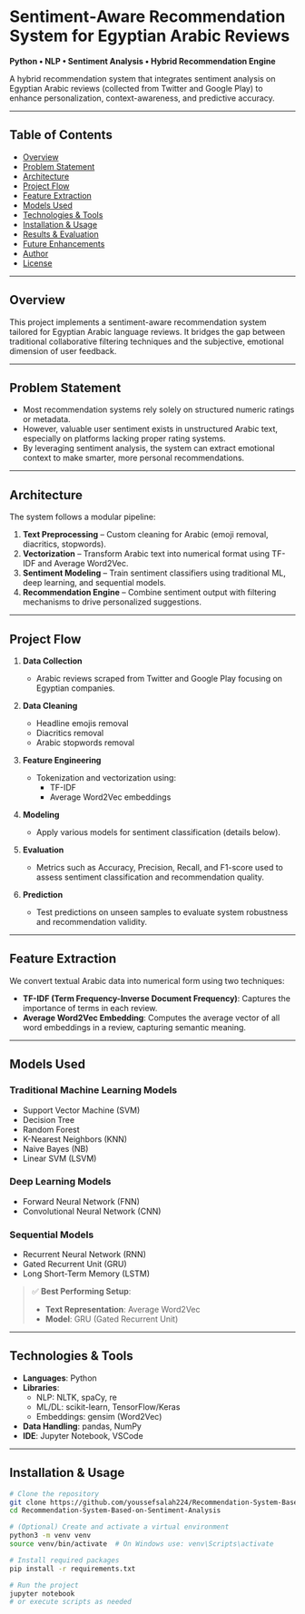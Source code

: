 # Sentiment‑Aware Recommendation System for Egyptian Arabic Reviews

**Python • NLP • Sentiment Analysis • Hybrid Recommendation Engine**

A hybrid recommendation system that integrates sentiment analysis on Egyptian Arabic reviews (collected from Twitter and Google Play) to enhance personalization, context-awareness, and predictive accuracy.

---

## Table of Contents
- [Overview](#overview)
- [Problem Statement](#problem-statement)
- [Architecture](#architecture)
- [Project Flow](#project-flow)
- [Feature Extraction](#feature-extraction)
- [Models Used](#models-used)
- [Technologies & Tools](#technologies--tools)
- [Installation & Usage](#installation--usage)
- [Results & Evaluation](#results--evaluation)
- [Future Enhancements](#future-enhancements)
- [Author](#author)
- [License](#license)

---

## Overview
This project implements a sentiment-aware recommendation system tailored for Egyptian Arabic language reviews. It bridges the gap between traditional collaborative filtering techniques and the subjective, emotional dimension of user feedback.

---

## Problem Statement
- Most recommendation systems rely solely on structured numeric ratings or metadata.
- However, valuable user sentiment exists in unstructured Arabic text, especially on platforms lacking proper rating systems.
- By leveraging sentiment analysis, the system can extract emotional context to make smarter, more personal recommendations.

---

## Architecture
The system follows a modular pipeline:
1. **Text Preprocessing** – Custom cleaning for Arabic (emoji removal, diacritics, stopwords).
2. **Vectorization** – Transform Arabic text into numerical format using TF-IDF and Average Word2Vec.
3. **Sentiment Modeling** – Train sentiment classifiers using traditional ML, deep learning, and sequential models.
4. **Recommendation Engine** – Combine sentiment output with filtering mechanisms to drive personalized suggestions.

---

## Project Flow
1. **Data Collection**
   - Arabic reviews scraped from Twitter and Google Play focusing on Egyptian companies.

2. **Data Cleaning**
   - Headline emojis removal
   - Diacritics removal
   - Arabic stopwords removal

3. **Feature Engineering**
   - Tokenization and vectorization using:
     - TF-IDF
     - Average Word2Vec embeddings

4. **Modeling**
   - Apply various models for sentiment classification (details below).

5. **Evaluation**
   - Metrics such as Accuracy, Precision, Recall, and F1-score used to assess sentiment classification and recommendation quality.

6. **Prediction**
   - Test predictions on unseen samples to evaluate system robustness and recommendation validity.

---

## Feature Extraction
We convert textual Arabic data into numerical form using two techniques:
- **TF-IDF (Term Frequency-Inverse Document Frequency)**: Captures the importance of terms in each review.
- **Average Word2Vec Embedding**: Computes the average vector of all word embeddings in a review, capturing semantic meaning.

---

## Models Used

### Traditional Machine Learning Models
- Support Vector Machine (SVM)
- Decision Tree
- Random Forest
- K-Nearest Neighbors (KNN)
- Naive Bayes (NB)
- Linear SVM (LSVM)

### Deep Learning Models
- Forward Neural Network (FNN)
- Convolutional Neural Network (CNN)

### Sequential Models
- Recurrent Neural Network (RNN)
- Gated Recurrent Unit (GRU)
- Long Short-Term Memory (LSTM)

> ✅ **Best Performing Setup**:
> - **Text Representation**: Average Word2Vec  
> - **Model**: GRU (Gated Recurrent Unit)

---

## Technologies & Tools
- **Languages**: Python
- **Libraries**:
  - NLP: NLTK, spaCy, re
  - ML/DL: scikit-learn, TensorFlow/Keras
  - Embeddings: gensim (Word2Vec)
- **Data Handling**: pandas, NumPy
- **IDE**: Jupyter Notebook, VSCode

---

## Installation & Usage

```bash
# Clone the repository
git clone https://github.com/youssefsalah224/Recommendation-System-Based-on-Sentiment-Analysis.git
cd Recommendation-System-Based-on-Sentiment-Analysis

# (Optional) Create and activate a virtual environment
python3 -m venv venv
source venv/bin/activate  # On Windows use: venv\Scripts\activate

# Install required packages
pip install -r requirements.txt

# Run the project
jupyter notebook
# or execute scripts as needed
